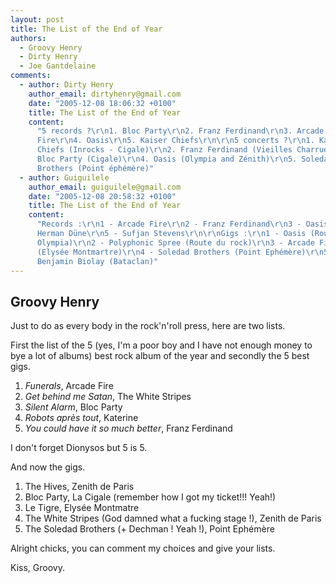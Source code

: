 ```yaml
---
layout: post
title: The List of the End of Year
authors:
  - Groovy Henry
  - Dirty Henry
  - Joe Gantdelaine
comments:
  - author: Dirty Henry
    author_email: dirtyhenry@gmail.com
    date: "2005-12-08 18:06:32 +0100"
    title: The List of the End of Year
    content:
      "5 records ?\r\n1. Bloc Party\r\n2. Franz Ferdinand\r\n3. Arcade
      Fire\r\n4. Oasis\r\n5. Kaiser Chiefs\r\n\r\n5 concerts ?\r\n1. Kaiser
      Chiefs (Inrocks - Cigale)\r\n2. Franz Ferdinand (Vieilles Charrues)\r\n3.
      Bloc Party (Cigale)\r\n4. Oasis (Olympia and Zénith)\r\n5. Soledad
      Brothers (Point éphémère)"
  - author: Guiguilele
    author_email: guiguilele@gmail.com
    date: "2005-12-08 20:58:32 +0100"
    title: The List of the End of Year
    content:
      "Records :\r\n1 - Arcade Fire\r\n2 - Franz Ferdinand\r\n3 - Oasis\r\n4 -
      Herman Düne\r\n5 - Sufjan Stevens\r\n\r\nGigs :\r\n1 - Oasis (Rouen +
      Olympia)\r\n2 - Polyphonic Spree (Route du rock)\r\n3 - Arcade Fire
      (Elysée Montmartre)\r\n4 - Soledad Brothers (Point Ephémère)\r\n5 -
      Benjamin Biolay (Bataclan)"
---
```


## Groovy Henry

Just to do as every body in the rock'n'roll press, here are two lists.

First the list of the 5 (yes, I'm a poor boy and I have not enough money to bye
a lot of albums) best rock album of the year and secondly the 5 best gigs.

1. _Funerals_, Arcade Fire
1. _Get behind me Satan_, The White Stripes
1. _Silent Alarm_, Bloc Party
1. _Robots après tout_, Katerine
1. _You could have it so much better_, Franz Ferdinand

I don't forget Dionysos but 5 is 5.

And now the gigs.

1. The Hives, Zenith de Paris
1. Bloc Party, La Cigale (remember how I got my ticket!!! Yeah!)
1. Le Tigre, Elysée Montmatre
1. The White Stripes (God damned what a fucking stage !), Zenith de Paris
1. The Soledad Brothers (+ Dechman ! Yeah !), Point Ephémère

Alright chicks, you can comment my choices and give your lists.

Kiss, Groovy.
